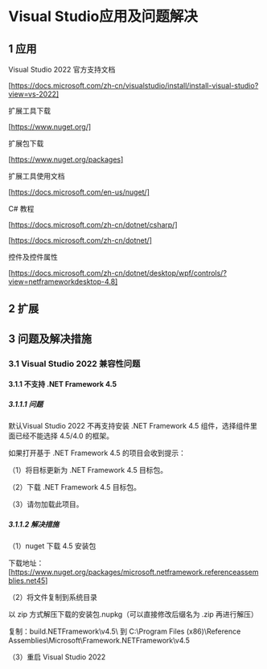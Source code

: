 # Visual Studio应用及问题解决

## 1 应用

Visual Studio 2022 官方支持文档

[https://docs.microsoft.com/zh-cn/visualstudio/install/install-visual-studio?view=vs-2022]

扩展工具下载

[https://www.nuget.org/]

扩展包下载

[https://www.nuget.org/packages]

扩展工具使用文档

[https://docs.microsoft.com/en-us/nuget/]

C# 教程

[https://docs.microsoft.com/zh-cn/dotnet/csharp/]

[https://docs.microsoft.com/zh-cn/dotnet/]

控件及控件属性

[https://docs.microsoft.com/zh-cn/dotnet/desktop/wpf/controls/?view=netframeworkdesktop-4.8]

## 2 扩展

## 3 问题及解决措施

### 3.1 Visual Studio 2022 兼容性问题

#### 3.1.1 不支持 .NET Framework 4.5

##### 3.1.1.1 问题

默认Visual Studio 2022 不再支持安装 .NET Framework 4.5 组件，选择组件里面已经不能选择 4.5/4.0 的框架。

如果打开基于 .NET Framework 4.5 的项目会收到提示：

（1）将目标更新为 .NET Framework 4.5 目标包。

（2）下载 .NET Framework 4.5 目标包。

（3）请勿加载此项目。

##### 3.1.1.2 解决措施

（1）nuget 下载 4.5 安装包

下载地址：[https://www.nuget.org/packages/microsoft.netframework.referenceassemblies.net45]

（2）将文件复制到系统目录

以 zip 方式解压下载的安装包.nupkg（可以直接修改后缀名为 .zip 再进行解压）

复制：build.NETFramework\v4.5\ 到 C:\Program Files (x86)\Reference Assemblies\Microsoft\Framework\.NETFramework\v4.5

（3）重启 Visual Studio 2022
